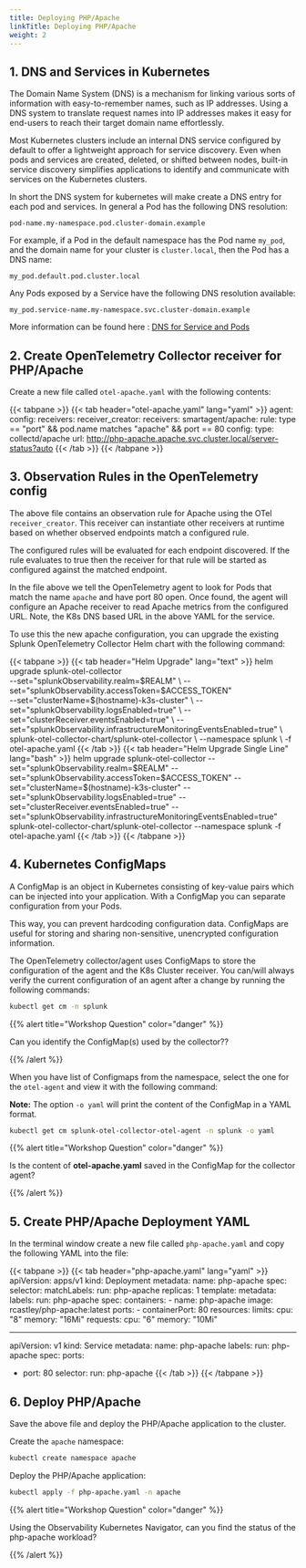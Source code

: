 ```yaml
---
title: Deploying PHP/Apache
linkTitle: Deploying PHP/Apache
weight: 2
---
```


## 1.  DNS and Services in Kubernetes

The Domain Name System (DNS) is a mechanism for linking various sorts of information with easy-to-remember names, such as IP addresses. Using a DNS system to translate request names into IP addresses makes it easy for end-users to reach their target domain name effortlessly.

Most Kubernetes clusters include an internal DNS service configured by default to offer a lightweight approach for service discovery. Even when pods and services are created, deleted, or shifted between nodes, built-in service discovery simplifies applications to identify and communicate with services on the Kubernetes clusters.

In short the DNS system for kubernetes will make create a DNS entry for each pod and services. In general a Pod has the following DNS resolution:

``` text
pod-name.my-namespace.pod.cluster-domain.example
```

For example, if a Pod in the default namespace has the Pod name `my_pod`, and the domain name for your cluster is `cluster.local`, then the Pod has a DNS name:

``` text
my_pod.default.pod.cluster.local
```

Any Pods exposed by a Service have the following DNS resolution available:

``` text
my_pod.service-name.my-namespace.svc.cluster-domain.example
```

More information can be found here : [DNS for Service and Pods](https://kubernetes.io/docs/concepts/services-networking/dns-pod-service/)

## 2. Create OpenTelemetry Collector receiver for PHP/Apache

Create a new file called `otel-apache.yaml` with the following contents:

{{< tabpane >}}
{{< tab header="otel-apache.yaml" lang="yaml" >}}
agent:
  config:
    receivers:
      receiver_creator:
        receivers:
          smartagent/apache:
            rule: type == "port" && pod.name matches "apache" && port == 80
            config:
              type: collectd/apache
              url: http://php-apache.apache.svc.cluster.local/server-status?auto
{{< /tab >}}
{{< /tabpane >}}

## 3.  Observation Rules in the OpenTelemetry config

The above file contains an observation rule for Apache using the OTel `receiver_creator`. This receiver can instantiate other receivers at runtime based on whether observed endpoints match a configured rule.

The configured rules will be evaluated for each endpoint discovered. If the rule evaluates to true then the receiver for that rule will be started as configured against the matched endpoint.

In the file above we tell the OpenTelemetry agent to look for Pods that match the name `apache` and have port 80 open. Once found, the agent will configure an Apache receiver to read Apache metrics from the configured URL. Note, the K8s DNS based URL in the above YAML for the service.

To use this the new apache configuration, you can upgrade the existing Splunk OpenTelemetry Collector Helm chart with the following command:

{{< tabpane >}}
{{< tab header="Helm Upgrade" lang="text" >}}
helm upgrade splunk-otel-collector \
--set="splunkObservability.realm=$REALM" \
--set="splunkObservability.accessToken=$ACCESS_TOKEN" \
--set="clusterName=$(hostname)-k3s-cluster" \
--set="splunkObservability.logsEnabled=true" \
--set="clusterReceiver.eventsEnabled=true" \
--set="splunkObservability.infrastructureMonitoringEventsEnabled=true" \
splunk-otel-collector-chart/splunk-otel-collector \
--namespace splunk \
-f otel-apache.yaml
{{< /tab >}}
{{< tab header="Helm Upgrade Single Line" lang="bash" >}}
helm upgrade splunk-otel-collector --set="splunkObservability.realm=$REALM" --set="splunkObservability.accessToken=$ACCESS_TOKEN" --set="clusterName=$(hostname)-k3s-cluster" --set="splunkObservability.logsEnabled=true" --set="clusterReceiver.eventsEnabled=true" --set="splunkObservability.infrastructureMonitoringEventsEnabled=true" splunk-otel-collector-chart/splunk-otel-collector --namespace splunk -f otel-apache.yaml
{{< /tab >}}
{{< /tabpane >}}

## 4. Kubernetes ConfigMaps

A ConfigMap is an object in Kubernetes consisting of key-value pairs which can be injected into your application. With a ConfigMap you can separate configuration from your Pods.

This way, you can prevent hardcoding configuration data. ConfigMaps are useful for storing and sharing non-sensitive, unencrypted configuration information.

The OpenTelemetry collector/agent uses ConfigMaps to store the configuration of the agent and the K8s Cluster receiver. You can/will always verify the current configuration of an agent after a change by running the following commands:

``` bash
kubectl get cm -n splunk
```

{{% alert title="Workshop Question" color="danger" %}}

Can you identify the ConfigMap(s) used by the collector??

{{% /alert %}}

When you have list of Configmaps from the namespace, select the one for the `otel-agent` and view it with the following command:

**Note:** The option `-o yaml` will print the content of the ConfigMap in a YAML format.  

``` bash
kubectl get cm splunk-otel-collector-otel-agent -n splunk -o yaml
```

{{% alert title="Workshop Question" color="danger" %}}

Is the content of **otel-apache.yaml** saved in the ConfigMap for the collector agent?

{{% /alert %}}

## 5. Create PHP/Apache Deployment YAML

In the terminal window create a new file called `php-apache.yaml` and copy the following YAML into the file:

{{< tabpane >}}
{{< tab header="php-apache.yaml" lang="yaml" >}}
apiVersion: apps/v1
kind: Deployment
metadata:
  name: php-apache
spec:
  selector:
    matchLabels:
      run: php-apache
  replicas: 1
  template:
    metadata:
      labels:
        run: php-apache
    spec:
      containers:
      - name: php-apache
        image: rcastley/php-apache:latest
        ports:
        - containerPort: 80
        resources:
          limits:
            cpu: "8"
            memory: "16Mi"
          requests:
            cpu: "6"
            memory: "10Mi"

---
apiVersion: v1
kind: Service
metadata:
  name: php-apache
  labels:
    run: php-apache
spec:
  ports:
  - port: 80
  selector:
    run: php-apache
{{< /tab >}}
{{< /tabpane >}}

## 6. Deploy PHP/Apache

Save the above file and deploy the PHP/Apache application to the cluster.

Create the `apache` namespace:

``` bash
kubectl create namespace apache
```

Deploy the PHP/Apache application:

``` bash
kubectl apply -f php-apache.yaml -n apache
```

{{% alert title="Workshop Question" color="danger" %}}

Using the Observability Kubernetes Navigator, can you find the status of the php-apache workload?

{{% /alert %}}